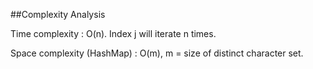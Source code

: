 ##Complexity Analysis

Time complexity : O(n). 
Index j will iterate n times.

Space complexity (HashMap) : O(m), m = size of distinct character set.
